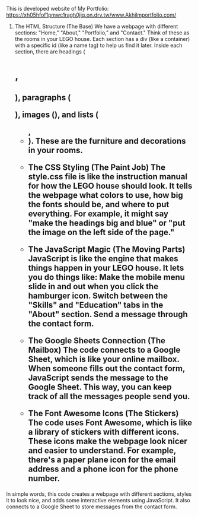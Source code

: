 This is developed website of My Portfolio: https://xh05hfof1pmwc1ragh0jiq.on.drv.tw/www.Akhilmportfolio.com/
1. The HTML Structure (The Base)
We have a webpage with different sections: "Home," "About," "Portfolio," and "Contact." Think of these as the rooms in your LEGO house.
Each section has a div (like a container) with a specific id (like a name tag) to help us find it later.
Inside each section, there are headings (<h1>, <h2>), paragraphs (<p>), images (<img>), and lists (<ul>, <li>). These are the furniture and decorations in your rooms.

2. The CSS Styling (The Paint Job)
The style.css file is like the instruction manual for how the LEGO house should look.
It tells the webpage what colors to use, how big the fonts should be, and where to put everything.
For example, it might say "make the headings big and blue" or "put the image on the left side of the page."

3. The JavaScript Magic (The Moving Parts)
JavaScript is like the engine that makes things happen in your LEGO house.
It lets you do things like:
Make the mobile menu slide in and out when you click the hamburger icon.
Switch between the "Skills" and "Education" tabs in the "About" section.
Send a message through the contact form.

4. The Google Sheets Connection (The Mailbox)
The code connects to a Google Sheet, which is like your online mailbox.
When someone fills out the contact form, JavaScript sends the message to the Google Sheet.
This way, you can keep track of all the messages people send you.

5. The Font Awesome Icons (The Stickers)
The code uses Font Awesome, which is like a library of stickers with different icons.
These icons make the webpage look nicer and easier to understand.
For example, there's a paper plane icon for the email address and a phone icon for the phone number.

In simple words, this code creates a webpage with different sections, styles it to look nice, and adds some interactive elements using JavaScript. It also connects to a Google Sheet to store messages from the contact form.
